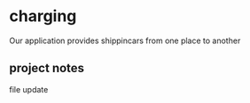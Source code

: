 # charging
 Our application provides shippincars from one place to another
## project notes
file update
